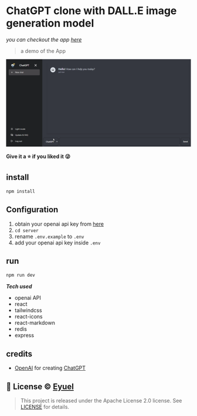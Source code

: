 # ChatGPT clone with DALL.E image generation model

*you can checkout the app [here](https://chatgpt.eyucoder.com/)*

> a demo of the App

  <img src="screenshots/demo.gif" width="800px" alt="android icon"/>

**Give it a ⭐ if you liked it 😜**

## install

```bash
npm install
```

## Configuration
1. obtain your openai api key from [here](https://openai.com)
2. `cd server`
3. rename `.env.example` to `.env`
4. add your openai api key inside `.env`

## run
```bash
npm run dev
```

***Tech used***
  - openai API
  - react
  - tailwindcss
  - react-icons
  - react-markdown
  - redis
  - express


## credits
- [OpenAI](https://openai.com) for creating [ChatGPT](https://chat.openai.com/chat)

## 📝 License © [Eyuel](https://linkedin.com/in/eyuel-daniel)

>This project is released under the Apache License 2.0 license.
See [LICENSE](./LICENSE) for details.
